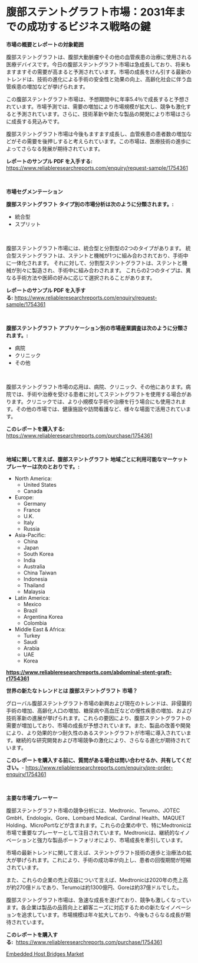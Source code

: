 <p><h1>腹部ステントグラフト市場：2031年までの成功するビジネス戦略の鍵</h1></p><p><strong>市場の概要とレポートの対象範囲</strong></p>
<p><p>腹部ステントグラフトは、腹部大動脈瘤やその他の血管疾患の治療に使用される医療デバイスです。今日の腹部ステントグラフト市場は急成長しており、将来もますますその需要が高まると予測されています。市場の成長をけん引する最新のトレンドは、技術の進化による手術の安全性と効果の向上、高齢化社会に伴う血管疾患の増加などが挙げられます。</p><p>この腹部ステントグラフト市場は、予想期間中に年率5.4％で成長すると予想されています。市場予測では、需要の増加により市場規模が拡大し、競争も激化すると予測されています。さらに、技術革新や新たな製品の開発により市場はさらに成長する見込みです。</p><p>腹部ステントグラフト市場は今後もますます成長し、血管疾患の患者数の増加などがその需要を後押しすると考えられています。この市場は、医療技術の進歩によってさらなる発展が期待されています。</p></p>
<p><strong>レポートのサンプル PDF を入手する:</strong> <a href="https://www.reliableresearchreports.com/enquiry/request-sample/1754361">https://www.reliableresearchreports.com/enquiry/request-sample/1754361</a></p>
<p>&nbsp;</p>
<p><strong>市場セグメンテーション</strong></p>
<p><strong>腹部ステントグラフト タイプ別の市場分析は次のように分類されます。:</strong></p>
<p><ul><li>統合型</li><li>スプリット</li></ul></p>
<p>&nbsp;</p>
<p><p>腹部ステントグラフト市場には、統合型と分割型の2つのタイプがあります。 統合型ステントグラフトは、ステントと機械が1つに組み合わされており、手術中に一体化されます。 それに対して、分割型ステントグラフトは、ステントと機械が別々に製造され、手術中に組み合わされます。 これらの2つのタイプは、異なる手術方法や医師の好みに応じて選択されることがあります。</p></p>
<p><strong>レポートのサンプル PDF を入手する:</strong>&nbsp;<a href="https://www.reliableresearchreports.com/enquiry/request-sample/1754361">https://www.reliableresearchreports.com/enquiry/request-sample/1754361</a></p>
<p>&nbsp;</p>
<p><strong> 腹部ステントグラフト アプリケーション別の市場産業調査は次のように分類されます。:</strong></p>
<p><ul><li>病院</li><li>クリニック</li><li>その他</li></ul></p>
<p>&nbsp;</p>
<p><p>腹部ステントグラフト市場の応用は、病院、クリニック、その他にあります。病院では、手術や治療を受ける患者に対してステントグラフトを使用する場合があります。クリニックでは、より小規模な手術や治療を行う場合にも使用されます。その他の市場では、健康施設や訪問看護など、様々な場面で活用されています。</p></p>
<p><strong>このレポートを購入する:</strong>&nbsp; <a href="https://www.reliableresearchreports.com/purchase/1754361">https://www.reliableresearchreports.com/purchase/1754361</a></p>
<p>&nbsp;</p>
<p><strong>地域に関して言えば、腹部ステントグラフト 地域ごとに利用可能なマーケットプレーヤーは次のとおりです。:</strong></p>
<p><ul>
    <li>
        North America:
        <ul>
            <li>United States</li>
            <li>Canada</li>
        </ul>
    </li>
    <li>
        Europe:
        <ul>
            <li>Germany</li>
            <li>France</li>
            <li>U.K.</li>
            <li>Italy</li>
            <li>Russia</li>
        </ul>
    </li>
    <li>
        Asia-Pacific:
        <ul>
            <li>China</li>
            <li>Japan</li>
            <li>South Korea</li>
            <li>India</li>
            <li>Australia</li>
            <li>China Taiwan</li>
            <li>Indonesia</li>
            <li>Thailand</li>
            <li>Malaysia</li>
        </ul>
    </li>
    <li>
        Latin America:
        <ul>
            <li>Mexico</li>
            <li>Brazil</li>
            <li>Argentina Korea</li>
            <li>Colombia</li>
        </ul>
    </li>
    <li>
        Middle East & Africa:
        <ul>
            <li>Turkey</li>
            <li>Saudi</li>
            <li>Arabia</li>
            <li>UAE</li>
            <li>Korea</li>
        </ul>
    </li>
    </ul></p>
<p><strong><a href="https://www.reliableresearchreports.com/abdominal-stent-graft-r1754361">https://www.reliableresearchreports.com/abdominal-stent-graft-r1754361</a></strong>&nbsp;</p>
<p><strong>世界の新たなトレンドとは 腹部ステントグラフト 市場？</strong></p>
<p><p>グローバル腹部ステントグラフト市場の新興および現在のトレンドは、非侵襲的手術の増加、高齢化人口の増加、糖尿病や高血圧などの慢性疾患の増加、および技術革新の進展が挙げられます。これらの要因により、腹部ステントグラフトの需要が増加しており、市場の成長が予想されています。また、製品の改善や開発により、より効果的かつ耐久性のあるステントグラフトが市場に導入されています。継続的な研究開発および市場競争の激化により、さらなる進化が期待されています。</p></p>
<p><strong>このレポートを購入する前に、質問がある場合は問い合わせるか、共有してください。</strong>- <a href="https://www.reliableresearchreports.com/enquiry/pre-order-enquiry/1754361">https://www.reliableresearchreports.com/enquiry/pre-order-enquiry/1754361</a></p>
<p>&nbsp;</p>
<p><strong>主要な市場プレーヤー</strong></p>
<p><p>腹部ステントグラフト市場の競争分析には、Medtronic、Terumo、JOTEC GmbH、Endologix、Gore、Lombard Medical、Cardinal Health、MAQUET Holding、MicroPortなどが含まれます。これらの企業の中で、特にMedtronicは市場で重要なプレーヤーとして注目されています。Medtronicは、継続的なイノベーションと強力な製品ポートフォリオにより、市場成長を牽引しています。</p><p>市場の最新トレンドに関して言えば、ステントグラフト技術の進歩と治療法の拡大が挙げられます。これにより、手術の成功率が向上し、患者の回復期間が短縮されています。</p><p>また、これらの企業の売上収益について言えば、Medtronicは2020年の売上高が約270億ドルであり、Terumoは約1300億円、Goreは約37億ドルでした。</p><p>腹部ステントグラフト市場は、急速な成長を遂げており、競争も激しくなっています。各企業は製品の品質向上と顧客ニーズに対応するための新たなイノベーションを追求しています。市場規模は年々拡大しており、今後もさらなる成長が期待されています。</p></p>
<p><strong>このレポートを購入する:</strong>&nbsp;&nbsp;<a href="https://www.reliableresearchreports.com/purchase/1754361">https://www.reliableresearchreports.com/purchase/1754361</a></p>
<p><p><a href="https://chivalrous-flock-a86.notion.site/Embedded-Host-Bridges-Market-Analysis-Its-CAGR-Market-Segmentation-and-Global-Industry-Overview-b3b9ca4d90df41b28d6eaaa34a221cd3">Embedded Host Bridges Market</a></p></p>